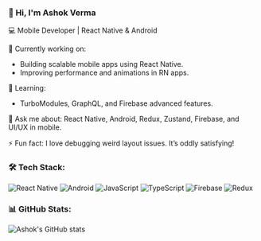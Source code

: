 ### 👋 Hi, I'm Ashok Verma

💻 Mobile Developer | React Native & Android

🚀 Currently working on:
- Building scalable mobile apps using React Native.
- Improving performance and animations in RN apps.

🌱 Learning:
- TurboModules, GraphQL, and Firebase advanced features.

💬 Ask me about:
React Native, Android, Redux, Zustand, Firebase, and UI/UX in mobile.

⚡ Fun fact:
I love debugging weird layout issues. It’s oddly satisfying!


### 🛠 Tech Stack:
![React Native](https://img.shields.io/badge/-React%20Native-61DAFB?style=flat&logo=react&logoColor=white)
![Android](https://img.shields.io/badge/-Android-3DDC84?style=flat&logo=android&logoColor=white)
![JavaScript](https://img.shields.io/badge/-JavaScript-F7DF1E?style=flat&logo=javascript&logoColor=black)
![TypeScript](https://img.shields.io/badge/-TypeScript-3178C6?style=flat&logo=typescript&logoColor=white)
![Firebase](https://img.shields.io/badge/-Firebase-FFCA28?style=flat&logo=firebase&logoColor=black)
![Redux](https://img.shields.io/badge/-Redux-764ABC?style=flat&logo=redux&logoColor=white)


### 📊 GitHub Stats:
![Ashok's GitHub stats](https://github-readme-stats.vercel.app/api?username=ashokverma&show_icons=true&theme=radical)
